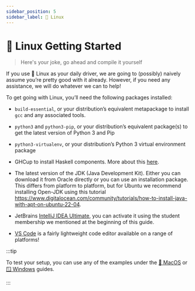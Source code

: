 ```yaml
---
sidebar_position: 5
sidebar_label: 🐧 Linux
---
```


# 🐧 Linux Getting Started

> Here's your joke, go ahead and compile it yourself

If you use 🐧 Linux as your daily driver, we are going to (possibly) naively assume you’re pretty good with it already.
However, if you need any assistance, we will do whatever we can to help!

To get going with Linux, you’ll need the following packages installed:

- `build-essential`, or your distribution’s equivalent metapackage to install `gcc` and any associated tools.

- `python3` and `python3-pip`, or your distribution’s equivalent package(s) to get the latest version of Python 3 and
  Pip

- `python3-virtualenv`, or your distribution’s Python 3 virtual environment package

- GHCup to install Haskell components. More about this [here](https://www.haskell.org/ghcup/).

- The latest version of the JDK (Java Development Kit). Either you can download it from Oracle directly or you can use an
  installation package. This differs from platform to platform, but for Ubuntu we recommend installing Open-JDK using this
  tutorial https://www.digitalocean.com/community/tutorials/how-to-install-java-with-apt-on-ubuntu-22-04.

- JetBrains [IntelliJ IDEA Ultimate](https://www.jetbrains.com/idea/download/#section=linux), you can activate it
  using the student membership we mentioned at the beginning of this guide.

- [VS Code](https://code.visualstudio.com) is a fairly lightweight code editor available on a range of platforms!

:::tip

To test your setup, you can use any of the examples under the [🍎 MacOS](/docs/set-up-environment/macos) or [🪟 Windows](/docs/set-up-environment/windows) guides.

:::
